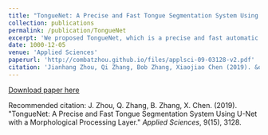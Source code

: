 ```yaml
---
title: "TongueNet: A Precise and Fast Tongue Segmentation System Using U-Net with a Morphological Processing Layer"
collection: publications
permalink: /publication/TongueNet
excerpt: 'We proposed TongueNet, which is a precise and fast automatic tongue segmentation system.'
date: 1000-12-05
venue: 'Applied Sciences'
paperurl: 'http://combatzhou.github.io/files/applsci-09-03128-v2.pdf'
citation: 'Jianhang Zhou, Qi Zhang, Bob Zhang, Xiaojiao Chen (2019). &quot;TongueNet: A Precise and Fast Tongue Segmentation System Using U-Net with a Morphological Processing Layer.&quot; <i>Applied Sciences</i>. 9(15), 3128.'
---
```


[Download paper here](http://combatzhou.github.io/files/applsci-09-03128-v2.pdf)

Recommended citation: J. Zhou, Q. Zhang, B. Zhang, X. Chen. (2019). &quot;TongueNet: A Precise and Fast Tongue Segmentation System Using U-Net with a Morphological Processing Layer.&quot; <i>Applied Sciences</i>, 9(15), 3128.
